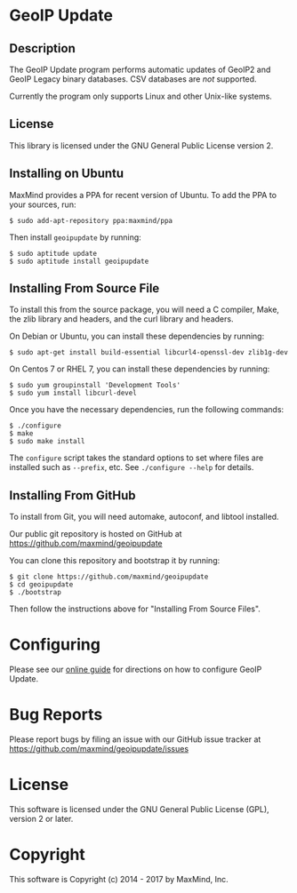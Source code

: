# GeoIP Update

## Description

The GeoIP Update program performs automatic updates of GeoIP2 and GeoIP Legacy
binary databases. CSV databases are _not_ supported.

Currently the program only supports Linux and other Unix-like systems.

## License

This library is licensed under the GNU General Public License version 2.

## Installing on Ubuntu

MaxMind provides a PPA for recent version of Ubuntu. To add the PPA to your
sources, run:

    $ sudo add-apt-repository ppa:maxmind/ppa

Then install `geoipupdate` by running:

    $ sudo aptitude update
    $ sudo aptitude install geoipupdate

## Installing From Source File

To install this from the source package, you will need a C compiler, Make,
the zlib library and headers, and the curl library and headers.

On Debian or Ubuntu, you can install these
dependencies by running:

    $ sudo apt-get install build-essential libcurl4-openssl-dev zlib1g-dev

On Centos 7 or RHEL 7, you can install these
dependencies by running:

    $ sudo yum groupinstall 'Development Tools'
    $ sudo yum install libcurl-devel

Once you have the necessary dependencies, run the following commands:

    $ ./configure
    $ make
    $ sudo make install

The `configure` script takes the standard options to set where files are
installed such as `--prefix`, etc. See `./configure --help` for details.

## Installing From GitHub

To install from Git, you will need automake, autoconf, and libtool installed.

Our public git repository is hosted on GitHub at
https://github.com/maxmind/geoipupdate

You can clone this repository and bootstrap it by running:

    $ git clone https://github.com/maxmind/geoipupdate
    $ cd geoipupdate
    $ ./bootstrap

Then follow the instructions above for "Installing From Source Files".

# Configuring

Please see our [online guide](http://dev.maxmind.com/geoip/geoipupdate/) for
directions on how to configure GeoIP Update.

# Bug Reports

Please report bugs by filing an issue with our GitHub issue tracker at
https://github.com/maxmind/geoipupdate/issues

# License

This software is licensed under the GNU General Public License (GPL), version
2 or later.

# Copyright

This software is Copyright (c) 2014 - 2017 by MaxMind, Inc.
